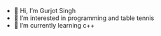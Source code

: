 - 👋 Hi, I’m Gurjot Singh
- 👀 I’m interested in programming and table tennis
- 🌱 I’m currently learning c++
<!---
Gurjot-coder-wq/Gurjot-coder-wq is a ✨ special ✨ repository because its `README.md` (this file) appears on your GitHub profile.
You can click the Preview link to take a look at your changes.
--->
